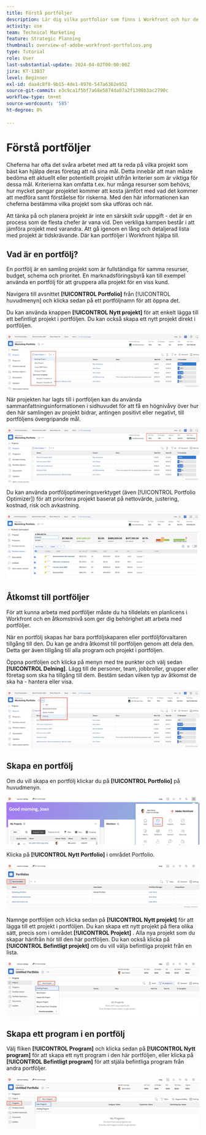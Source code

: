 ```yaml
---
title: Förstå portföljer
description: Lär dig vilka portfolior som finns i Workfront och hur de kan hjälpa dig att prioritera projekt och jämföra projekt med varandra.
activity: use
team: Technical Marketing
feature: Strategic Planning
thumbnail: overview-of-adobe-workfront-portfolios.png
type: Tutorial
role: User
last-substantial-update: 2024-04-02T00:00:00Z
jira: KT-13837
level: Beginner
exl-id: daa4c8f8-9b15-4de1-8976-547a6362e952
source-git-commit: e3c9ca1f5bf7a68e5874da07a2f1398b3ac2790c
workflow-type: tm+mt
source-wordcount: '585'
ht-degree: 0%

---
```


# Förstå portföljer

Cheferna har ofta det svåra arbetet med att ta reda på vilka projekt som bäst kan hjälpa deras företag att nå sina mål. Detta innebär att man måste bedöma ett aktuellt eller potentiellt projekt utifrån kriterier som är viktiga för dessa mål. Kriterierna kan omfatta t.ex. hur många resurser som behövs, hur mycket pengar projektet kommer att kosta jämfört med vad det kommer att medföra samt förståelse för riskerna. Med den här informationen kan cheferna bestämma vilka projekt som ska utföras och när.

Att tänka på och planera projekt är inte en särskilt svår uppgift - det är en process som de flesta chefer är vana vid. Den verkliga kampen består i att jämföra projekt med varandra. Att gå igenom en lång och detaljerad lista med projekt är tidskrävande. Där kan portföljer i Workfront hjälpa till.

## Vad är en portfölj?

En portfölj är en samling projekt som är fullständiga för samma resurser, budget, schema och prioritet. En marknadsföringsbyrå kan till exempel använda en portfölj för att gruppera alla projekt för en viss kund.

Navigera till avsnittet **[!UICONTROL Portfolio]** från [!UICONTROL huvudmenyn] och klicka sedan på ett portföljnamn för att öppna det.

Du kan använda knappen **[!UICONTROL Nytt projekt]** för att enkelt lägga till ett befintligt projekt i portföljen. Du kan också skapa ett nytt projekt direkt i portföljen.

![En bild av listrutan för knappen [!UICONTROL Nytt projekt]](assets/01-portfolio-management3.png)

När projekten har lagts till i portföljen kan du använda sammanfattningsinformationen i sidhuvudet för att få en högnivåvy över hur den här samlingen av projekt bidrar, antingen positivt eller negativt, till portföljens övergripande mål.

![En bild av portföljens sammanfattningsinformation i sidhuvudet](assets/02-portfolio-management1.png)

Du kan använda portföljoptimeringsverktyget (även [!UICONTROL Portfolio Optimizer]) för att prioritera projekt baserat på nettovärde, justering, kostnad, risk och avkastning.

![En bild av hur du prioriterar projekt i en portfölj](assets/03-portfolio-management2.png)

## Åtkomst till portföljer

För att kunna arbeta med portföljer måste du ha tilldelats en planlicens i Workfront och en åtkomstnivå som ger dig behörighet att arbeta med portföljer.

När en portfölj skapas har bara portföljskaparen eller portföljförvaltaren tillgång till den. Du kan ge andra åtkomst till portföljen genom att dela den. Detta ger även tillgång till alla program och projekt i portföljen.

Öppna portföljen och klicka på menyn med tre punkter och välj sedan **[!UICONTROL Delning]**. Lägg till de personer, team, jobbroller, grupper eller företag som ska ha tillgång till dem. Bestäm sedan vilken typ av åtkomst de ska ha - hantera eller visa.

![En bild av alternativet [!UICONTROL Delning] i en [!DNL Workfront] portfölj ](assets/04-portfolio-management11.png)

## Skapa en portfölj

Om du vill skapa en portfölj klickar du på **[!UICONTROL Portfolio]** på huvudmenyn.

![En bild av huvudmenyn ](assets/create-portfolio-1.png)

Klicka på **[!UICONTROL Nytt Portfolio]** i området Portfolio.

![En bild av Portfolio ](assets/create-portfolio-2.png)

Namnge portföljen och klicka sedan på **[!UICONTROL Nytt projekt]** för att lägga till ett projekt i portföljen. Du kan skapa ett nytt projekt på flera olika sätt, precis som i området **[!UICONTROL Projekt]** . Alla nya projekt som du skapar härifrån hör till den här portföljen. Du kan också klicka på **[!UICONTROL Befintligt projekt]** om du vill välja befintliga projekt från en lista.

![En bild av den nya projektmenyn ](assets/create-portfolio-3.png)

## Skapa ett program i en portfölj

Välj fliken **[!UICONTROL Program]** och klicka sedan på **[!UICONTROL Nytt program]** för att skapa ett nytt program i den här portföljen, eller klicka på **[!UICONTROL Befintligt program]** för att stjäla befintliga program från andra portföljer.

![En bild av den nya programmenyn ](assets/create-portfolio-4.png)

<!--
Pro-tips graphic
If a user can't access a specific portfolio, make sure it's shared with them. The Workfront access level determines that a user can access portfolios in general, but sharing makes sure they can see specific portfolios. 
-->

<!--
Learn more graphic and links to documentation articles
* Portfolio overview   
* Create a portfolio 
* Create and manage portfolios 
* Navigate within a portfolio 
* Share a portfolio   
-->

